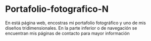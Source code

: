 # Portafolio-fotografico-N
En está página web, encostras  mi portafolio fotográfico y uno de mis diseños tridimensionales. En la parte inferior o de navegación se encuentran mis páginas de contacto para mayor información   
